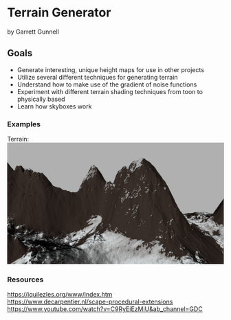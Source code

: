 # Terrain Generator
by Garrett Gunnell

## Goals
* Generate interesting, unique height maps for use in other projects
* Utilize several different techniques for generating terrain
* Understand how to make use of the gradient of noise functions
* Experiment with different terrain shading techniques from toon to physically based
* Learn how skyboxes work

### Examples

Terrain: <br>
![Terrain](./Examples/example.png)

### Resources
https://iquilezles.org/www/index.htm <br>
https://www.decarpentier.nl/scape-procedural-extensions <br>
https://www.youtube.com/watch?v=C9RyEiEzMiU&ab_channel=GDC
